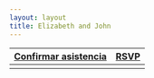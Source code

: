 ```yaml
---
layout: layout
title: Elizabeth and John
---
```



| [Confirmar asistencia](https://goo.gl/forms/tij9lwyIs08Alf2i1) | [RSVP](https://goo.gl/forms/8XldVIOM0IdL0tce2) |
| :------: | :------: |
|  |  |


